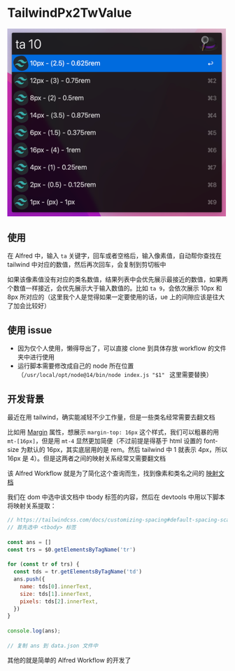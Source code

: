 # TailwindPx2TwValue

<img src="screenshot.png" width="500">

## 使用

在 Alfred 中，输入 `ta` 关键字，回车或者空格后，输入像素值，自动帮你查找在 tailwind 中对应的数值，然后再次回车，会复制到剪切板中

如果该像素值没有对应的类名数值，结果列表中会优先展示最接近的数值，如果两个数值一样接近，会优先展示大于输入数值的。比如 `ta 9`，会依次展示 10px 和 8px 所对应的（这里我个人是觉得如果一定要使用的话，ue 上的间隙应该是往大了加会比较好）

## 使用 issue

* 因为仅个人使用，懒得导出了，可以直接 clone 到具体存放 workflow 的文件夹中进行使用
* 运行脚本需要修改成自己的 node 所在位置（`/usr/local/opt/node@14/bin/node index.js "$1" ` 这里需要替换）

## 开发背景

最近在用 tailwind，确实能减轻不少工作量，但是一些类名经常需要去翻文档

比如用 [Margin](https://tailwindcss.com/docs/margin) 属性，想展示 `margin-top: 16px` 这个样式，我们可以粗暴的用 `mt-[16px]`，但是用 `mt-4` 显然更加简便（不过前提是得基于 html 设置的 font-size 为默认的 16px，其实底层用的是 rem。然后 tailwind 中 1 就表示 4px，所以 16px 是 4）。但是这两者之间的映射关系经常又需要翻文档

该 Alfred Workflow 就是为了简化这个查询而生，找到像素和类名之间的 [映射文档](https://tailwindcss.com/docs/customizing-spacing#default-spacing-scale)

我们在 dom 中选中该文档中 tbody 标签的内容，然后在 devtools 中用以下脚本将映射关系提取：

```js
// https://tailwindcss.com/docs/customizing-spacing#default-spacing-scale
// 首先选中 <tbody> 标签

const ans = []
const trs = $0.getElementsByTagName('tr')

for (const tr of trs) {
  const tds = tr.getElementsByTagName('td')
  ans.push({
    name: tds[0].innerText,
    size: tds[1].innerText,
    pixels: tds[2].innerText,
  })
}

console.log(ans);

// 复制 ans 到 data.json 文件中
```

其他的就是简单的 Alfred Workflow 的开发了